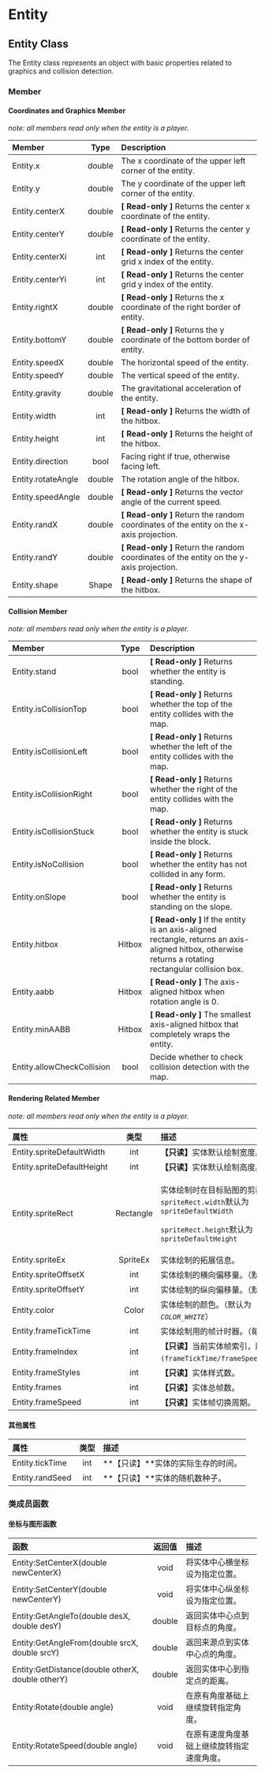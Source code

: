 # Entity

## Entity Class

The Entity class represents an object with basic properties related to graphics and collision detection.

### Member

#### Coordinates and Graphics Member 

_note: all members read only when the entity is a player._

| Member | Type | Description |
| :--- | :---: | :--- |
| Entity.x | double | The x coordinate of the upper left corner of the entity. |
| Entity.y | double | The y coordinate of the upper left corner of the entity. |
| Entity.centerX | double | **\[ Read-only \]** Returns the center x coordinate of the entity. |
| Entity.centerY | double | **\[ Read-only \]** Returns the center y coordinate of the entity. |
| Entity.centerXi | int | **\[ Read-only \]** Returns the center grid x index of the entity. |
| Entity.centerYi | int | **\[ Read-only \]** Returns the center grid y index of the entity. |
| Entity.rightX | double | **\[ Read-only \]** Returns the x coordinate of the right border of entity. |
| Entity.bottomY | double | **\[ Read-only \]** Returns the y coordinate of the bottom border of entity. |
| Entity.speedX | double | The horizontal speed of the entity. |
| Entity.speedY | double | The vertical speed of the entity. |
| Entity.gravity | double | The gravitational acceleration of the entity. |
| Entity.width | int | **\[ Read-only \]** Returns the width of the hitbox. |
| Entity.height | int | **\[ Read-only \]** Returns the height of the hitbox. |
| Entity.direction | bool | Facing right if true, otherwise facing left. |
| Entity.rotateAngle | double | The rotation angle of the hitbox. |
| Entity.speedAngle | double | **\[ Read-only \]** Returns the vector angle of the current speed. |
| Entity.randX | double | **\[ Read-only \]** Return the random coordinates of the entity on the x-axis projection. |
| Entity.randY | double | **\[ Read-only \]** Return the random coordinates of the entity on the y-axis projection. |
| Entity.shape | Shape | **\[ Read-only \]** Returns the shape of the hitbox. |

#### Collision Member

_note: all members read only when the entity is a player._

| Member | Type | Description |
| :--- | :---: | :--- |
| Entity.stand | bool | **\[ Read-only \]** Returns whether the entity is standing. |
| Entity.isCollisionTop | bool | **\[ Read-only \]** Returns whether the top of the entity collides with the map. |
| Entity.isCollisionLeft | bool | **\[ Read-only \]** Returns whether the left of the entity collides with the map. |
| Entity.isCollisionRight | bool | **\[ Read-only \]** Returns whether the right of the entity collides with the map. |
| Entity.isCollisionStuck | bool | **\[ Read-only \]** Returns whether the entity is stuck inside the block. |
| Entity.isNoCollision | bool | **\[ Read-only \]** Returns whether the entity has not collided in any form. |
| Entity.onSlope | bool | **\[ Read-only \]** Returns whether the entity is standing on the slope. |
| Entity.hitbox | Hitbox | **\[ Read-only \]** If the entity is an axis-aligned rectangle, returns an axis-aligned hitbox, otherwise returns a rotating rectangular collision box. |
| Entity.aabb | Hitbox | **\[ Read-only \]** The axis-aligned hitbox when rotation angle is 0. |
| Entity.minAABB | Hitbox | **\[ Read-only \]** The smallest axis-aligned hitbox that completely wraps the entity. |
| Entity.allowCheckCollision | bool | Decide whether to check collision detection with the map. |

#### Rendering Related Member

_note: all members read only when the entity is a player._

<table>
  <thead>
    <tr>
      <th style="text-align:left">&#x5C5E;&#x6027;</th>
      <th style="text-align:center">&#x7C7B;&#x578B;</th>
      <th style="text-align:left">&#x63CF;&#x8FF0;</th>
    </tr>
  </thead>
  <tbody>
    <tr>
      <td style="text-align:left">Entity.spriteDefaultWidth</td>
      <td style="text-align:center">int</td>
      <td style="text-align:left"><b>&#x3010;&#x53EA;&#x8BFB;&#x3011;</b>&#x5B9E;&#x4F53;&#x9ED8;&#x8BA4;&#x7ED8;&#x5236;&#x5BBD;&#x5EA6;&#x3002;</td>
    </tr>
    <tr>
      <td style="text-align:left">Entity.spriteDefaultHeight</td>
      <td style="text-align:center">int</td>
      <td style="text-align:left"><b>&#x3010;&#x53EA;&#x8BFB;&#x3011;</b>&#x5B9E;&#x4F53;&#x9ED8;&#x8BA4;&#x7ED8;&#x5236;&#x9AD8;&#x5EA6;&#x3002;</td>
    </tr>
    <tr>
      <td style="text-align:left">Entity.spriteRect</td>
      <td style="text-align:center">Rectangle</td>
      <td style="text-align:left">
        <p>&#x5B9E;&#x4F53;&#x7ED8;&#x5236;&#x65F6;&#x5728;&#x76EE;&#x6807;&#x8D34;&#x56FE;&#x7684;&#x526A;&#x88C1;&#x533A;&#x57DF;&#x3002;
          <br
          /><code>spriteRect.width</code>&#x9ED8;&#x8BA4;&#x4E3A;<code>spriteDefaultWidth</code>
        </p>
        <p><code>spriteRect.height</code>&#x9ED8;&#x8BA4;&#x4E3A;<code>spriteDefaultHeight</code>
        </p>
      </td>
    </tr>
    <tr>
      <td style="text-align:left">Entity.spriteEx</td>
      <td style="text-align:center">SpriteEx</td>
      <td style="text-align:left">&#x5B9E;&#x4F53;&#x7ED8;&#x5236;&#x7684;&#x62D3;&#x5C55;&#x4FE1;&#x606F;&#x3002;</td>
    </tr>
    <tr>
      <td style="text-align:left">Entity.spriteOffsetX</td>
      <td style="text-align:center">int</td>
      <td style="text-align:left">&#x5B9E;&#x4F53;&#x7ED8;&#x5236;&#x7684;&#x6A2A;&#x5411;&#x504F;&#x79FB;&#x91CF;&#x3002;&#xFF08;&#x9ED8;&#x8BA4;&#x4E3A;0.0&#xFF09;</td>
    </tr>
    <tr>
      <td style="text-align:left">Entity.spriteOffsetY</td>
      <td style="text-align:center">int</td>
      <td style="text-align:left">&#x5B9E;&#x4F53;&#x7ED8;&#x5236;&#x7684;&#x7EB5;&#x5411;&#x504F;&#x79FB;&#x91CF;&#x3002;&#xFF08;&#x9ED8;&#x8BA4;&#x4E3A;0.0&#xFF09;</td>
    </tr>
    <tr>
      <td style="text-align:left">Entity.color</td>
      <td style="text-align:center">Color</td>
      <td style="text-align:left">&#x5B9E;&#x4F53;&#x7ED8;&#x5236;&#x7684;&#x989C;&#x8272;&#x3002;&#xFF08;&#x9ED8;&#x8BA4;&#x4E3A;<em><code>COLOR_WHITE</code></em>&#xFF09;</td>
    </tr>
    <tr>
      <td style="text-align:left">Entity.frameTickTime</td>
      <td style="text-align:center">int</td>
      <td style="text-align:left">&#x5B9E;&#x4F53;&#x7ED8;&#x5236;&#x7528;&#x7684;&#x5E27;&#x8BA1;&#x65F6;&#x5668;&#x3002;&#xFF08;&#x6BCF;&#x5E27;&#x81EA;&#x589E;1&#xFF09;</td>
    </tr>
    <tr>
      <td style="text-align:left">Entity.frameIndex</td>
      <td style="text-align:center">int</td>
      <td style="text-align:left"><b>&#x3010;&#x53EA;&#x8BFB;&#x3011;</b>&#x5F53;&#x524D;&#x5B9E;&#x4F53;&#x5E27;&#x7D22;&#x5F15;&#xFF0C;&#x5373;<code>(frameTickTime/frameSpeed)%frames</code>&#x3002;</td>
    </tr>
    <tr>
      <td style="text-align:left">Entity.frameStyles</td>
      <td style="text-align:center">int</td>
      <td style="text-align:left"><b>&#x3010;&#x53EA;&#x8BFB;&#x3011;</b>&#x5B9E;&#x4F53;&#x6837;&#x5F0F;&#x6570;&#x3002;</td>
    </tr>
    <tr>
      <td style="text-align:left">Entity.frames</td>
      <td style="text-align:center">int</td>
      <td style="text-align:left"><b>&#x3010;&#x53EA;&#x8BFB;&#x3011;</b>&#x5B9E;&#x4F53;&#x603B;&#x5E27;&#x6570;&#x3002;</td>
    </tr>
    <tr>
      <td style="text-align:left">Entity.frameSpeed</td>
      <td style="text-align:center">int</td>
      <td style="text-align:left"><b>&#x3010;&#x53EA;&#x8BFB;&#x3011;</b>&#x5B9E;&#x4F53;&#x5E27;&#x5207;&#x6362;&#x5468;&#x671F;&#x3002;</td>
    </tr>
  </tbody>
</table>

#### 其他属性

| 属性 | 类型 | 描述 |
| :--- | :---: | :--- |
| Entity.tickTime | int | **【只读】**实体的实际生存的时间。 |
| Entity.randSeed | int | **【只读】**实体的随机数种子。 |

### 类成员函数

#### 坐标与图形函数

| 函数 | 返回值 | 描述 |
| :--- | :---: | :--- |
| Entity:SetCenterX\(double newCenterX\) | void | 将实体中心横坐标设为指定位置。 |
| Entity:SetCenterY\(double newCenterY\) | void | 将实体中心纵坐标设为指定位置。 |
| Entity:GetAngleTo\(double desX, double desY\) | double | 返回实体中心点到目标点的角度。 |
| Entity:GetAngleFrom\(double srcX, double srcY\) | double | 返回来源点到实体中心点的角度。 |
| Entity:GetDistance\(double otherX, double otherY\) | double | 返回实体中心到指定点的距离。 |
| Entity:Rotate\(double angle\) | void | 在原有角度基础上继续旋转指定角度。 |
| Entity:RotateSpeed\(double angle\) | void | 在原有速度角度基础上继续旋转指定速度角度。 |

